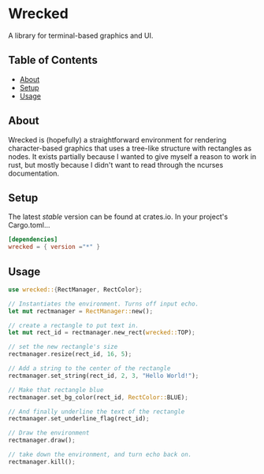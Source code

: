 # Wrecked
A library for terminal-based graphics and UI.

## Table of Contents
* [About](#about)
* [Setup](#setup)
* [Usage](#usage)


## About
Wrecked is (hopefully) a straightforward environment for rendering character-based graphics that uses a tree-like structure with rectangles as nodes.
It exists partially because I wanted to give myself a reason to work in rust, but mostly because I didn't want to read through the ncurses documentation.

## Setup
The latest *stable* version can be found at crates.io.
In your project's Cargo.toml...
```toml
[dependencies]
wrecked = { version ="*" }
```

## Usage
```rust
use wrecked::{RectManager, RectColor};

// Instantiates the environment. Turns off input echo.
let mut rectmanager = RectManager::new();

// create a rectangle to put text in.
let mut rect_id = rectmanager.new_rect(wrecked::TOP);

// set the new rectangle's size
rectmanager.resize(rect_id, 16, 5);

// Add a string to the center of the rectangle
rectmanager.set_string(rect_id, 2, 3, "Hello World!");

// Make that rectangle blue
rectmanager.set_bg_color(rect_id, RectColor::BLUE);

// And finally underline the text of the rectangle
rectmanager.set_underline_flag(rect_id);

// Draw the environment
rectmanager.draw();

// take down the environment, and turn echo back on.
rectmanager.kill();
```

